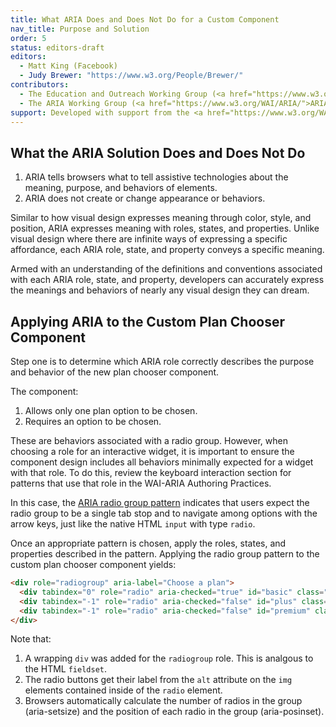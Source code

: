 ```yaml
---
title: What ARIA Does and Does Not Do for a Custom Component
nav_title: Purpose and Solution
order: 5
status: editors-draft
editors:
  - Matt King (Facebook)
  - Judy Brewer: "https://www.w3.org/People/Brewer/"
contributors:
  - The Education and Outreach Working Group (<a href="https://www.w3.org/WAI/EO/">EOWG</a>)
  - The ARIA Working Group (<a href="https://www.w3.org/WAI/ARIA/">ARIA</a>)
support: Developed with support from the <a href="https://www.w3.org/WAI/WCAGTA/">U.S. Access Board, WCAG TA Project, Task 2</a>.
---
```


## What the ARIA Solution Does and Does Not Do

1. ARIA tells browsers what to tell assistive technologies about the meaning, purpose, and behaviors of elements. 
2. ARIA does not create or change appearance or behaviors. 

Similar to how visual design expresses meaning through color, style, and position, ARIA expresses meaning with roles, states, and properties. 
Unlike visual design where there are infinite ways of expressing a specific affordance, each ARIA role, state, and property conveys a specific meaning. 

Armed with an understanding of the definitions and conventions associated with each ARIA role, state, and property, developers can accurately express the meanings and behaviors of nearly any visual design they can dream.

## Applying ARIA to the Custom Plan Chooser Component

Step one is to determine which ARIA role correctly describes the purpose and behavior of the new plan chooser component. 

The component:

1. Allows only one plan option to be chosen.
2. Requires an option to be chosen.

These are behaviors associated with a radio group. 
However, when choosing a role for an interactive widget, it is important to ensure the component design includes all behaviors minimally expected for a widget with that role.
To do this, review the keyboard interaction section for patterns that use that role in the WAI-ARIA Authoring Practices.

In this case, the 
[ARIA radio group pattern](https://www.w3.org/TR/wai-aria-practices-1.1/#radiobutton)
indicates that users expect the radio group to be a single tab stop and to navigate among options with the arrow keys, just like the native HTML `input` with type `radio`.

Once an appropriate pattern is chosen, apply the roles, states, and properties described in the pattern.
Applying the radio group pattern to the custom plan chooser component yields:

~~~ html
<div role="radiogroup" aria-label="Choose a plan">
  <div tabindex="0" role="radio" aria-checked="true" id="basic" class="plan-option"><img src="basic.png" alt="Basic"></div>
  <div tabindex="-1" role="radio" aria-checked="false" id="plus" class="plan-option"><img src="plus.png" alt="Plus"></div>
  <div tabindex="-1" role="radio" aria-checked="false" id="premium" class="plan-option"><img src="premium.png" alt="Premium"></div>
</div>
~~~

Note that:

1. A wrapping `div` was added for the `radiogroup` role. This is analgous to the HTML `fieldset`.
2. The radio buttons get their label from the `alt` attribute on the `img` elements contained inside of the `radio` element.
3. Browsers automatically calculate the number of radios in the group (aria-setsize) and the position of each radio in the group (aria-posinset).

